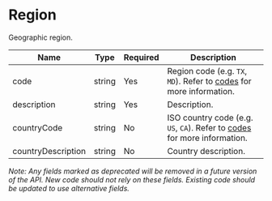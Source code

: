 # Region

Geographic region.

| Name | Type | Required | Description |
| - | - | - | - |
| code | string | Yes | Region code (e.g. `TX`, `MD`). Refer to [codes](https://github.com/fsmb/api-docs/tree/master/docs/codes) for more information. |
| description | string | Yes | Description. |
| countryCode | string | No | ISO country code (e.g. `US`, `CA`). Refer to [codes](https://github.com/fsmb/api-docs/tree/master/docs/codes) for more information. |
| countryDescription | string | No | Country description. |

*Note: Any fields marked as deprecated will be removed in a future version of the API. New code should not rely on these fields. Existing code should be updated to use alternative fields.*
